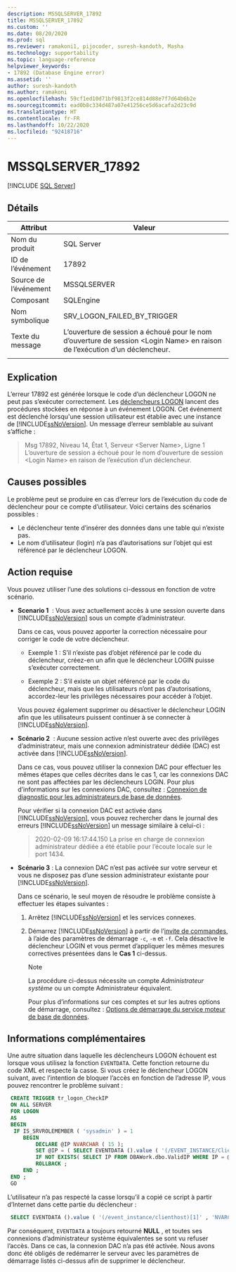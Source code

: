 ```yaml
---
description: MSSQLSERVER_17892
title: MSSQLSERVER_17892
ms.custom: ''
ms.date: 08/20/2020
ms.prod: sql
ms.reviewer: ramakoni1, pijocoder, suresh-kandoth, Masha
ms.technology: supportability
ms.topic: language-reference
helpviewer_keywords:
- 17892 (Database Engine error)
ms.assetid: ''
author: suresh-kandoth
ms.author: ramakoni
ms.openlocfilehash: 59cf1ed10d71bf9813f2ce814d88e7f7d64b6b2e
ms.sourcegitcommit: ead0b8c334d487a07e41256ce5d6acafa2d23c9d
ms.translationtype: HT
ms.contentlocale: fr-FR
ms.lasthandoff: 10/22/2020
ms.locfileid: "92418716"
---
```

# <a name="mssqlserver_17892"></a>MSSQLSERVER_17892
 [!INCLUDE [SQL Server](../../includes/applies-to-version/sqlserver.md)]

## <a name="details"></a>Détails

|Attribut|Valeur|
|---|---|
|Nom du produit|SQL Server|
|ID de l’événement|17892|
|Source de l’événement|MSSQLSERVER|
|Composant|SQLEngine|
|Nom symbolique|SRV_LOGON_FAILED_BY_TRIGGER|
|Texte du message|L’ouverture de session a échoué pour le nom d’ouverture de session \<Login Name> en raison de l’exécution d’un déclencheur.|
||

## <a name="explanation"></a>Explication

L’erreur 17892 est générée lorsque le code d’un déclencheur LOGON ne peut pas s’exécuter correctement. Les [déclencheurs LOGON](/sql/relational-databases/triggers/logon-triggers) lancent des procédures stockées en réponse à un événement LOGON. Cet événement est déclenché lorsqu'une session utilisateur est établie avec une instance de [!INCLUDE[ssNoVersion](../../includes/ssnoversion-md.md)]. Un message d’erreur semblable au suivant s’affiche :

> Msg 17892, Niveau 14, État 1, Serveur \<Server Name>, Ligne 1  
L’ouverture de session a échoué pour le nom d’ouverture de session \<Login Name> en raison de l’exécution d’un déclencheur.

## <a name="possible-causes"></a>Causes possibles

Le problème peut se produire en cas d’erreur lors de l’exécution du code de déclencheur pour ce compte d’utilisateur. Voici certains des scénarios possibles :

- Le déclencheur tente d’insérer des données dans une table qui n’existe pas.
- Le nom d’utilisateur (login) n’a pas d’autorisations sur l’objet qui est référencé par le déclencheur LOGON.

## <a name="user-action"></a>Action requise

Vous pouvez utiliser l’une des solutions ci-dessous en fonction de votre scénario.

- **Scenario 1**  : Vous avez actuellement accès à une session ouverte dans [!INCLUDE[ssNoVersion](../../includes/ssnoversion-md.md)] sous un compte d’administrateur.

  Dans ce cas, vous pouvez apporter la correction nécessaire pour corriger le code de votre déclencheur.

  - Exemple 1 : S’il n’existe pas d’objet référencé par le code du déclencheur, créez-en un afin que le déclencheur LOGIN puisse s’exécuter correctement.

  - Exemple 2 : S’il existe un objet référencé par le code du déclencheur, mais que les utilisateurs n’ont pas d’autorisations, accordez-leur les privilèges nécessaires pour accéder à l’objet.  
  
  Vous pouvez également supprimer ou désactiver le déclencheur LOGIN afin que les utilisateurs puissent continuer à se connecter à [!INCLUDE[ssNoVersion](../../includes/ssnoversion-md.md)].  

- **Scénario 2**  : Aucune session active n’est ouverte avec des privilèges d’administrateur, mais une connexion administrateur dédiée (DAC) est activée dans [!INCLUDE[ssNoVersion](../../includes/ssnoversion-md.md)].

    Dans ce cas, vous pouvez utiliser la connexion DAC pour effectuer les mêmes étapes que celles décrites dans le cas 1, car les connexions DAC ne sont pas affectées par les déclencheurs LOGIN. Pour plus d’informations sur les connexions DAC, consultez : [Connexion de diagnostic pour les administrateurs de base de données](/sql/database-engine/configure-windows/diagnostic-connection-for-database-administrators).

    Pour vérifier si la connexion DAC est activée dans [!INCLUDE[ssNoVersion](../../includes/ssnoversion-md.md)], vous pouvez rechercher dans le journal des erreurs [!INCLUDE[ssNoVersion](../../includes/ssnoversion-md.md)] un message similaire à celui-ci :

    > 2020-02-09 16:17:44.150 La prise en charge de connexion administrateur dédiée a été établie pour l’écoute locale sur le port 1434.  

- **Scénario 3** : La connexion DAC n’est pas activée sur votre serveur et vous ne disposez pas d’une session administrateur existante pour [!INCLUDE[ssNoVersion](../../includes/ssnoversion-md.md)].

    Dans ce scénario, le seul moyen de résoudre le problème consiste à effectuer les étapes suivantes :
  
    1. Arrêtez [!INCLUDE[ssNoVersion](../../includes/ssnoversion-md.md)] et les services connexes.
    2. Démarrez [!INCLUDE[ssNoVersion](../../includes/ssnoversion-md.md)] à partir de l’[invite de commandes](/previous-versions/sql/sql-server-2008-r2/ms180965(v=sql.105)), à l’aide des paramètres de démarrage `-c`, `-m` et `-f`. Cela désactive le déclencheur LOGIN et vous permet d’appliquer les mêmes mesures correctives présentées dans le **Cas 1** ci-dessus.
  
        > [!NOTE]
        > La procédure ci-dessus nécessite un compte *Administrateur système* ou un compte Administrateur équivalent.
  
         Pour plus d’informations sur ces comptes et sur les autres options de démarrage, consultez : [Options de démarrage du service moteur de base de données](/sql/database-engine/configure-windows/database-engine-service-startup-options).

## <a name="more-information"></a>Informations complémentaires

Une autre situation dans laquelle les déclencheurs LOGON échouent est lorsque vous utilisez la fonction `EVENTDATA`. Cette fonction retourne du code XML et respecte la casse.  Si vous créez le déclencheur LOGON suivant, avec l’intention de bloquer l’accès en fonction de l’adresse IP, vous pouvez rencontrer le problème suivant :

``` sql
 CREATE TRIGGER tr_logon_CheckIP  
 ON ALL SERVER  
 FOR LOGON  
 AS
 BEGIN
  IF IS_SRVROLEMEMBER ( 'sysadmin' ) = 1  
     BEGIN
         DECLARE @IP NVARCHAR ( 15 );  
         SET @IP = ( SELECT EVENTDATA ().value ( '(/EVENT_INSTANCE/ClientHost)[1]' , 'NVARCHAR(15)' ));  
         IF NOT EXISTS( SELECT IP FROM DBAWork.dbo.ValidIP WHERE IP = @IP )  
         ROLLBACK ;  
     END ;  
 END ;  
 GO
```

L’utilisateur n’a pas respecté la casse lorsqu’il a copié ce script à partir d’Internet dans cette partie du déclencheur :

```sql
 SELECT EVENTDATA ().value ( '(/event_instance/clienthost)[1]' , 'NVARCHAR(15)' ));  
```

Par conséquent, `EVENTDATA` a toujours retourné **NULL** , et toutes ses connexions d’administrateur système équivalentes se sont vu refuser l’accès. Dans ce cas, la connexion DAC n’a pas été activée. Nous avons donc été obligés de redémarrer le serveur avec les paramètres de démarrage listés ci-dessus afin de supprimer le déclencheur.
